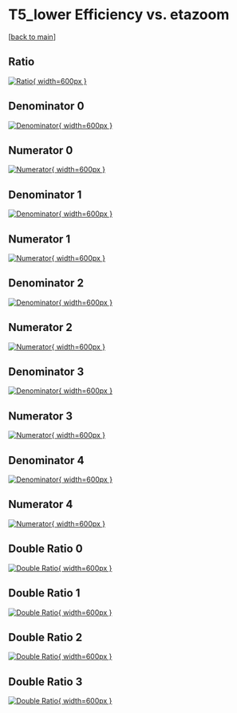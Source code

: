 # T5_lower Efficiency vs. etazoom

[[back to main](./)]



## Ratio

[![Ratio](../mtv/var/T5_lower_base_211_0_eff_etazoom.png){ width=600px }](../mtv/var/T5_lower_base_211_0_eff_etazoom.pdf)

## Denominator 0

[![Denominator](../mtv/den/T5_lower_base_211_0_eff_etazoom_den0.png){ width=600px }](../mtv/den/T5_lower_base_211_0_eff_etazoom_den0.pdf)

## Numerator 0

[![Numerator](../mtv/num/T5_lower_base_211_0_eff_etazoom_num0.png){ width=600px }](../mtv/num/T5_lower_base_211_0_eff_etazoom_num0.pdf)

## Denominator 1

[![Denominator](../mtv/den/T5_lower_base_211_0_eff_etazoom_den1.png){ width=600px }](../mtv/den/T5_lower_base_211_0_eff_etazoom_den1.pdf)

## Numerator 1

[![Numerator](../mtv/num/T5_lower_base_211_0_eff_etazoom_num1.png){ width=600px }](../mtv/num/T5_lower_base_211_0_eff_etazoom_num1.pdf)

## Denominator 2

[![Denominator](../mtv/den/T5_lower_base_211_0_eff_etazoom_den2.png){ width=600px }](../mtv/den/T5_lower_base_211_0_eff_etazoom_den2.pdf)

## Numerator 2

[![Numerator](../mtv/num/T5_lower_base_211_0_eff_etazoom_num2.png){ width=600px }](../mtv/num/T5_lower_base_211_0_eff_etazoom_num2.pdf)

## Denominator 3

[![Denominator](../mtv/den/T5_lower_base_211_0_eff_etazoom_den3.png){ width=600px }](../mtv/den/T5_lower_base_211_0_eff_etazoom_den3.pdf)

## Numerator 3

[![Numerator](../mtv/num/T5_lower_base_211_0_eff_etazoom_num3.png){ width=600px }](../mtv/num/T5_lower_base_211_0_eff_etazoom_num3.pdf)

## Denominator 4

[![Denominator](../mtv/den/T5_lower_base_211_0_eff_etazoom_den4.png){ width=600px }](../mtv/den/T5_lower_base_211_0_eff_etazoom_den4.pdf)

## Numerator 4

[![Numerator](../mtv/num/T5_lower_base_211_0_eff_etazoom_num4.png){ width=600px }](../mtv/num/T5_lower_base_211_0_eff_etazoom_num4.pdf)

## Double Ratio 0

[![Double Ratio](../mtv/ratio/T5_lower_base_211_0_eff_etazoom_ratio0.png){ width=600px }](../mtv/ratio/T5_lower_base_211_0_eff_etazoom_ratio0.pdf)

## Double Ratio 1

[![Double Ratio](../mtv/ratio/T5_lower_base_211_0_eff_etazoom_ratio1.png){ width=600px }](../mtv/ratio/T5_lower_base_211_0_eff_etazoom_ratio1.pdf)

## Double Ratio 2

[![Double Ratio](../mtv/ratio/T5_lower_base_211_0_eff_etazoom_ratio2.png){ width=600px }](../mtv/ratio/T5_lower_base_211_0_eff_etazoom_ratio2.pdf)

## Double Ratio 3

[![Double Ratio](../mtv/ratio/T5_lower_base_211_0_eff_etazoom_ratio3.png){ width=600px }](../mtv/ratio/T5_lower_base_211_0_eff_etazoom_ratio3.pdf)


